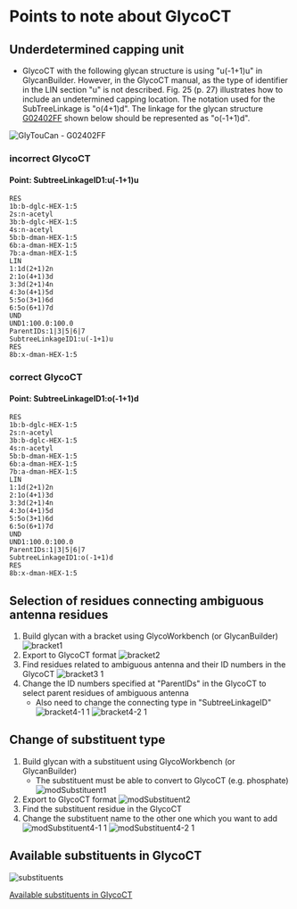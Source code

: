 # Points to note about GlycoCT

## Underdetermined capping unit

 * GlycoCT with the following glycan structure is using "u(-1+1)u" in GlycanBuilder. However, in the GlycoCT manual, as the type of identifier in the LIN section "u" is not described. Fig. 25 (p. 27) illustrates how to include an undetermined capping location. The notation used for the SubTreeLinkage is  "o(4+1)d". The linkage for the glycan structure [G02402FF](https://glytoucan.org/Structures/Glycans/G02402FF) shown below should be represented as "o(-1+1)d".
 
![GlyTouCan - G02402FF](https://image.glycosmos.org/snfg/png/G02402FF)

### incorrect GlycoCT 
#### Point: SubtreeLinkageID1:u(-1+1)u
```
RES
1b:b-dglc-HEX-1:5
2s:n-acetyl
3b:b-dglc-HEX-1:5
4s:n-acetyl
5b:b-dman-HEX-1:5
6b:a-dman-HEX-1:5
7b:a-dman-HEX-1:5
LIN
1:1d(2+1)2n
2:1o(4+1)3d
3:3d(2+1)4n
4:3o(4+1)5d
5:5o(3+1)6d
6:5o(6+1)7d
UND
UND1:100.0:100.0
ParentIDs:1|3|5|6|7
SubtreeLinkageID1:u(-1+1)u
RES
8b:x-dman-HEX-1:5
```

### correct GlycoCT
#### Point: SubtreeLinkageID1:o(-1+1)d
```
RES
1b:b-dglc-HEX-1:5
2s:n-acetyl
3b:b-dglc-HEX-1:5
4s:n-acetyl
5b:b-dman-HEX-1:5
6b:a-dman-HEX-1:5
7b:a-dman-HEX-1:5
LIN
1:1d(2+1)2n
2:1o(4+1)3d
3:3d(2+1)4n
4:3o(4+1)5d
5:5o(3+1)6d
6:5o(6+1)7d
UND
UND1:100.0:100.0
ParentIDs:1|3|5|6|7
SubtreeLinkageID1:o(-1+1)d
RES
8b:x-dman-HEX-1:5
```



## Selection of residues connecting ambiguous antenna residues
1. Build glycan with a bracket using GlycoWorkbench (or GlycanBuilder)
![bracket1](https://user-images.githubusercontent.com/2530360/105280525-52d50100-5bed-11eb-9c0a-f6f10e2ee299.PNG)
1. Export to GlycoCT format
![bracket2](https://user-images.githubusercontent.com/2530360/105280578-6aac8500-5bed-11eb-83dc-878fc7abd261.PNG)
1. Find residues related to ambiguous antenna and their ID numbers in the GlycoCT
![bracket3 1](https://user-images.githubusercontent.com/2530360/105280605-78faa100-5bed-11eb-9023-f5860b93d7e2.png)
1. Change the ID numbers specified at "ParentIDs" in the GlycoCT to select parent residues of ambiguous antenna
    * Also need to change the connecting type in "SubtreeLinkageID"
![bracket4-1 1](https://user-images.githubusercontent.com/2530360/105280630-86b02680-5bed-11eb-9bff-b4d059e618db.png)
![bracket4-2 1](https://user-images.githubusercontent.com/2530360/105280653-97f93300-5bed-11eb-9cdb-b441b8362ce7.png)


## Change of substituent type
1. Build glycan with a substituent using GlycoWorkbench (or GlycanBuilder)
    * The substituent must be able to convert to GlycoCT (e.g. phosphate)
![modSubstituent1](https://user-images.githubusercontent.com/2530360/105280991-72b8f480-5bee-11eb-88a7-a6c69cc13b81.PNG)
1. Export to GlycoCT format
![modSubstituent2](https://user-images.githubusercontent.com/2530360/105281025-88c6b500-5bee-11eb-8ab7-0eded070d139.PNG)
1. Find the substituent residue in the GlycoCT
1. Change the substituent name to the other one which you want to add
![modSubstituent4-1 1](https://user-images.githubusercontent.com/2530360/105281063-9ed47580-5bee-11eb-9192-247965ffaf1e.PNG)
![modSubstituent4-2 1](https://user-images.githubusercontent.com/2530360/105281079-a98f0a80-5bee-11eb-99cd-d25bfa55b445.PNG)


## Available substituents in GlycoCT
![substituents](https://user-images.githubusercontent.com/2530360/105281469-99c3f600-5bef-11eb-8334-8168823e4cff.png)

 [Available substituents in GlycoCT](https://github.com/glycoinfo/GLIC/blob/master/documentation/carbohydrate_sequence/AvailableSubstituentsGlycoCT.md)
